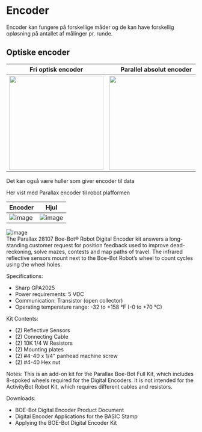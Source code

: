 # Encoder

Encoder kan fungere på forskellige måder og de kan have forskellig opløsning på antallet af målinger pr. runde.

## Optiske encoder

| Fri optisk encoder | Parallel absolut encoder |
| -- | -- |
| <img style="width: 250px;" src="https://user-images.githubusercontent.com/44589560/161252494-f8611837-0480-4906-8a8c-3f2d5b43bb43.png" /> | <img style="width: 250px;" src="https://user-images.githubusercontent.com/44589560/161252808-0d996de6-07bf-46d1-86bc-2bcead52e47e.png" /> |

Det kan også være huller som giver encoder til data

Her vist med Parallax encoder til robot plafformen

| Encoder | Hjul |
| -- | -- |
| ![image](https://user-images.githubusercontent.com/44589560/161252040-c705701a-28c4-4fa3-bf30-c40a27994c70.png) | ![image](https://user-images.githubusercontent.com/44589560/161253637-42104562-364a-42da-860c-b806c7eb45d5.png) |

![image](https://user-images.githubusercontent.com/44589560/161256535-27372e31-d553-4a04-9bdd-d685bf89cd94.png)
<br />
The Parallax 28107 Boe-Bot® Robot Digital Encoder kit answers a long-standing customer request for position feedback used to improve dead-reckoning, solve mazes, contests and map paths of travel.
The infrared reflective sensors mount next to the Boe-Bot Robot’s wheel to count cycles using the wheel holes.


Specifications:
* Sharp GPA2025
* Power requirements: 5 VDC
* Communication: Transistor (open collector)
* Operating temperature range: -32 to +158 °F (-0 to +70 °C)

Kit Contents:

* (2) Reflective Sensors
* (2) Connecting Cable
* (2) 10K 1/4 W Resistors
* (2) Mounting plates
* (2) #4-40 x 1/4" panhead machine screw
* (2) #4-40 Hex nut

Notes: This is an add-on kit for the Parallax Boe-Bot Full Kit, which includes 8-spoked wheels required for the Digital Encoders. It is not intended for the ActivityBot Robot Kit, which requires different cables and resistors.

Downloads:
* BOE-Bot Digital Encoder Product Document
* Digital Encoder Applications for the BASIC Stamp
* Applying the BOE-Bot Digital Encoder Kit
